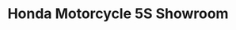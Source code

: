 ---
title: "Honda Motorcycle 5S Showroom"
url: /sheikhupura/honda-motorcycle-5s-showroom/
shop: Motorrad
---